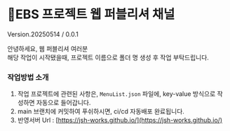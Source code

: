 # 🌟EBS 프로젝트 웹 퍼블리셔 채널

Version.20250514 / 0.0.1

안녕하세요, 웹 퍼블리셔 여러분  
해당 작업이 시작됐을때, 프로젝트 이름으로 폴더 명 생성 후 작업 부탁드립니다.

### 작업방법 소개
1. 작업 프로젝트에 관련된 사항은, `MenuList.json` 파일에,
key-value 방식으로 작성하면 자동으로 들어갑니다.
2. main 브랜치에 커밋하여 푸쉬하시면, ci/cd 자동배포 완료됩니다.
3. 반영서버 Url : [https://jsh-works.github.io/](https://jsh-works.github.io/)